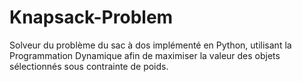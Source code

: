 # Knapsack-Problem
Solveur du problème du sac à dos implémenté en Python, utilisant la Programmation Dynamique afin de maximiser la valeur des objets sélectionnés sous contrainte de poids.
